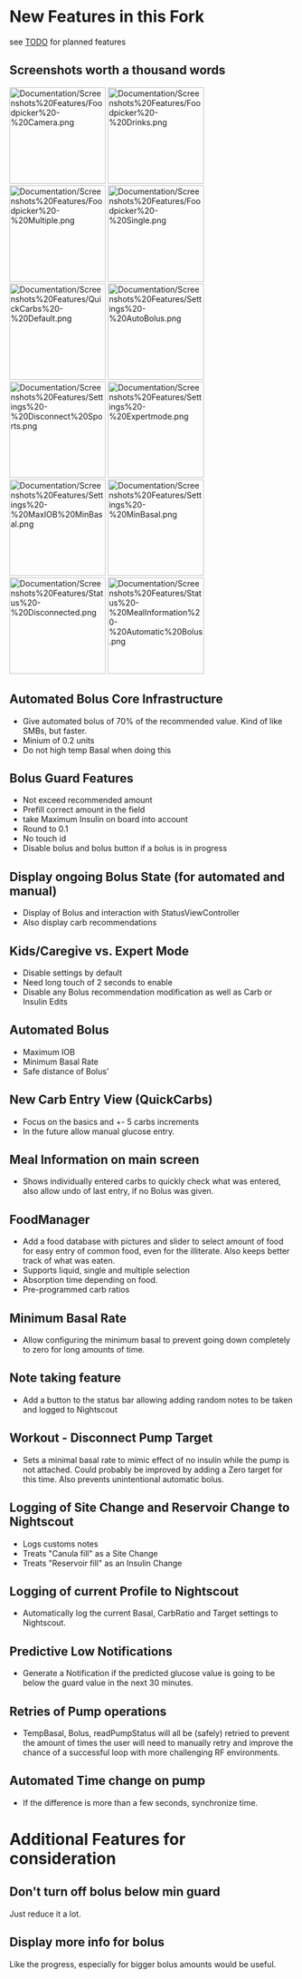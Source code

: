 # New Features in this Fork

see [TODO](/TODO.md) for planned features

## Screenshots worth a thousand words

<a href='/Documentation/Screenshots%20Features/Foodpicker%20-%20Camera.png'><img src='/Documentation/Screenshots%20Features/Foodpicker%20-%20Camera.png?raw=true' alt='Documentation/Screenshots%20Features/Foodpicker%20-%20Camera.png' width='170'></a>
<a href='/Documentation/Screenshots%20Features/Foodpicker%20-%20Drinks.png'><img src='/Documentation/Screenshots%20Features/Foodpicker%20-%20Drinks.png?raw=true' alt='Documentation/Screenshots%20Features/Foodpicker%20-%20Drinks.png' width='170'></a>
<a href='/Documentation/Screenshots%20Features/Foodpicker%20-%20Multiple.png'><img src='/Documentation/Screenshots%20Features/Foodpicker%20-%20Multiple.png?raw=true' alt='Documentation/Screenshots%20Features/Foodpicker%20-%20Multiple.png' width='170'></a>
<a href='/Documentation/Screenshots%20Features/Foodpicker%20-%20Single.png'><img src='/Documentation/Screenshots%20Features/Foodpicker%20-%20Single.png?raw=true' alt='Documentation/Screenshots%20Features/Foodpicker%20-%20Single.png' width='170'></a>
<a href='/Documentation/Screenshots%20Features/QuickCarbs%20-%20Default.png'><img src='/Documentation/Screenshots%20Features/QuickCarbs%20-%20Default.png?raw=true' alt='Documentation/Screenshots%20Features/QuickCarbs%20-%20Default.png' width='170'></a>
<a href='/Documentation/Screenshots%20Features/Settings%20-%20AutoBolus.png'><img src='/Documentation/Screenshots%20Features/Settings%20-%20AutoBolus.png?raw=true' alt='Documentation/Screenshots%20Features/Settings%20-%20AutoBolus.png' width='170'></a>
<a href='/Documentation/Screenshots%20Features/Settings%20-%20Disconnect%20Sports.png'><img src='/Documentation/Screenshots%20Features/Settings%20-%20Disconnect%20Sports.png?raw=true' alt='Documentation/Screenshots%20Features/Settings%20-%20Disconnect%20Sports.png' width='170'></a>
<a href='/Documentation/Screenshots%20Features/Settings%20-%20Expertmode.png'><img src='/Documentation/Screenshots%20Features/Settings%20-%20Expertmode.png?raw=true' alt='Documentation/Screenshots%20Features/Settings%20-%20Expertmode.png' width='170'></a>
<a href='/Documentation/Screenshots%20Features/Settings%20-%20MaxIOB%20MinBasal.png'><img src='/Documentation/Screenshots%20Features/Settings%20-%20MaxIOB%20MinBasal.png?raw=true' alt='Documentation/Screenshots%20Features/Settings%20-%20MaxIOB%20MinBasal.png' width='170'></a>
<a href='/Documentation/Screenshots%20Features/Settings%20-%20MinBasal.png'><img src='/Documentation/Screenshots%20Features/Settings%20-%20MinBasal.png?raw=true' alt='Documentation/Screenshots%20Features/Settings%20-%20MinBasal.png' width='170'></a>
<a href='/Documentation/Screenshots%20Features/Status%20-%20Disconnected.png'><img src='/Documentation/Screenshots%20Features/Status%20-%20Disconnected.png?raw=true' alt='Documentation/Screenshots%20Features/Status%20-%20Disconnected.png' width='170'></a>
<a href='/Documentation/Screenshots%20Features/Status%20-%20MealInformation%20-%20Automatic%20Bolus.png'><img src='/Documentation/Screenshots%20Features/Status%20-%20MealInformation%20-%20Automatic%20Bolus.png?raw=true' alt='Documentation/Screenshots%20Features/Status%20-%20MealInformation%20-%20Automatic%20Bolus.png' width='170'></a>

## Automated Bolus Core Infrastructure

- Give automated bolus of 70% of the recommended value.
  Kind of like SMBs, but faster.
- Minium of 0.2 units
- Do not high temp Basal when doing this

## Bolus Guard Features

- Not exceed recommended amount
- Prefill correct amount in the field
- take Maximum Insulin on board into account
- Round to 0.1
- No touch id
- Disable bolus and bolus button if a bolus is in progress

## Display ongoing Bolus State (for automated and manual)

-  Display of Bolus and interaction with StatusViewController
-  Also display carb recommendations

## Kids/Caregive vs. Expert Mode

-  Disable settings by default
-  Need long touch of 2 seconds to enable
-  Disable any Bolus recommendation modification as well as
   Carb or Insulin Edits

## Automated Bolus

-  Maximum IOB
-  Minimum Basal Rate
-  Safe distance of Bolus'

## New Carb Entry View (QuickCarbs)

-  Focus on the basics and +- 5 carbs increments
-  In the future allow manual glucose entry.


## Meal Information on main screen

-  Shows individually entered carbs to quickly check what
   was entered, also allow undo of last entry, if no
   Bolus was given.

## FoodManager

-  Add a food database with pictures and slider to select
   amount of food for easy entry of common food, even for
   the illiterate.  Also keeps better track of what was
   eaten.
-  Supports liquid, single and multiple selection
-  Absorption time depending on food.
-  Pre-programmed carb ratios

## Minimum Basal Rate

- Allow configuring the minimum basal to prevent going
  down completely to zero for long amounts of time.

## Note taking feature

- Add a button to the status bar allowing adding random
  notes to be taken and logged to Nightscout

## Workout - Disconnect Pump Target

- Sets a minimal basal rate to mimic effect of no insulin
  while the pump is not attached.  Could probably be improved
  by adding a Zero target for this time.  Also prevents
  unintentional automatic bolus.

## Logging of Site Change and Reservoir Change to Nightscout

- Logs customs notes
- Treats "Canula fill" as a Site Change
- Treats "Reservoir fill" as an Insulin Change

## Logging of current Profile to Nightscout

- Automatically log the current Basal, CarbRatio and Target
  settings to Nightscout.

## Predictive Low Notifications

-  Generate a Notification if the predicted glucose value is
   going to be below the guard value in the next 30 minutes.

## Retries of Pump operations

-  TempBasal, Bolus, readPumpStatus will all be (safely)
   retried to prevent the amount of times the user
   will need to manually retry and improve the chance of
   a successful loop with more challenging RF
   environments.

## Automated Time change on pump

-  If the difference is more than a few seconds, synchronize time.

# Additional Features for consideration

## Don't turn off bolus below min guard

Just reduce it a lot.

## Display more info for bolus

Like the progress, especially for bigger bolus amounts would be useful.

